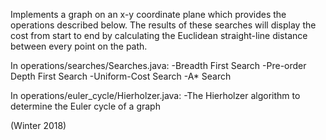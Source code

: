 Implements a graph on an x-y coordinate plane which provides the operations described below.
The results of these searches will display the cost from start to end by calculating
the Euclidean straight-line distance between every point on the path. 

In operations/searches/Searches.java:
-Breadth First Search
-Pre-order Depth First Search
-Uniform-Cost Search
-A* Search

In operations/euler_cycle/Hierholzer.java:
-The Hierholzer algorithm to determine the Euler cycle of a graph

(Winter 2018)
